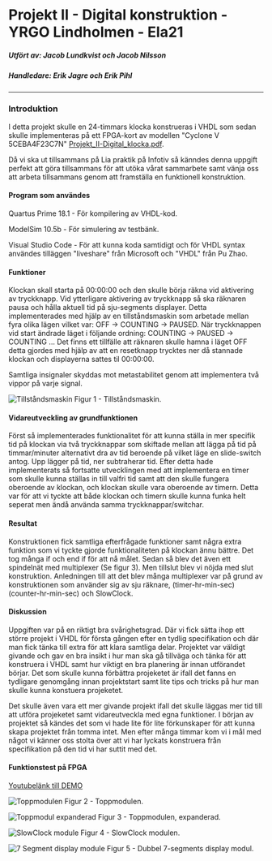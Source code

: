 # Projekt II - Digital konstruktion - YRGO Lindholmen - Ela21

##### Utfört av: Jacob Lundkvist och Jacob Nilsson
##### Handledare: Erik Jagre och Erik Pihl
*****

### Introduktion
I detta projekt skulle en 24-timmars klocka konstrueras i VHDL som sedan skulle implementeras på ett FPGA-kort av modellen "Cyclone V 5CEBA4F23C7N" <a href="https://github.com/Jalundkvist/VHDL_clock/blob/main/img/Projekt_II-Digital_klocka.pdf" target="_blank">Projekt_II-Digital_klocka.pdf</a>.

Då vi ska ut tillsammans på Lia praktik på Infotiv så känndes denna uppgift perfekt att göra tillsammans för att utöka vårat sammarbete samt vänja oss att arbeta tillsammans genom att framställa en funktionell konstruktion.

#### Program som användes
Quartus Prime 18.1 - För kompilering av VHDL-kod.

ModelSim 10.5b - För simulering av testbänk.

Visual Studio Code - För att kunna koda samtidigt och för VHDL syntax användes tilläggen "liveshare" från Microsoft och "VHDL" från Pu Zhao.

#### Funktioner
Klockan skall starta på 00:00:00 och den skulle börja räkna vid aktivering av tryckknapp.
Vid ytterligare aktivering av tryckknapp så ska räknaren pausa och hålla aktuell tid på sju-segments displayer. Detta implementerades med hjälp av en tillståndsmaskin som arbetade mellan fyra olika lägen vilket var: OFF -> COUNTING -> PAUSED. När tryckknappen vid start ändrade läget i följande ordning: COUNTING -> PAUSED -> COUNTING ... Det finns ett tillfälle att räknaren skulle hamna i läget OFF detta gjordes med hjälp av att en resetknapp trycktes ner då stannade klockan och displayerna sattes til 00:00:00.

Samtliga insignaler skyddas mot metastabilitet genom att implementera två vippor på varje signal.

![Tillståndsmaskin](https://github.com/Jalundkvist/VHDL_clock/blob/main/img/FSM.PNG?raw=true)
Figur 1 - Tillståndsmaskin.

#### Vidareutveckling av grundfunktionen
Först så implementerades funktionalitet för att kunna ställa in mer specifik tid på klockan via två tryckknappar som skiftade mellan att lägga på tid på timmar/minuter alternativt dra av tid beroende på vilket läge en slide-switch antog. Upp lägger på tid, ner subtraherar tid.
Efter detta hade implementerats så fortsatte utvecklingen med att implementera en timer som skulle kunna ställas in till valfri tid samt att den skulle fungera oberoende av klockan, och klockan skulle vara oberoende av timern. Detta var för att vi tyckte att både klockan och timern skulle kunna funka helt seperat men ändå använda samma tryckknappar/switchar.

#### Resultat
Konstruktionen fick samtliga efterfrågade funktioner samt några extra funktion som vi tyckte gjorde funktionaliteten på klockan ännu bättre. Det tog många if och end if för att nå målet. Sedan så blev det även ett spindelnät med multiplexer (Se figur 3). Men tillslut blev vi nöjda med slut konstruktion. Anledningen till att det blev många multiplexer var på grund av konstruktionen som använder sig av sju räknare, (timer-hr-min-sec) (counter-hr-min-sec) och SlowClock. 



#### Diskussion
Uppgiften var på en riktigt bra svårighetsgrad. Där vi fick sätta ihop ett större projekt i VHDL för första gången efter en tydlig specifikation och där man fick tänka till extra för att klara samtliga delar. Projektet var väldigt givande och gav en bra insikt i hur man ska gå tillväga och tänka för att konstruera i VHDL samt hur viktigt en bra planering är innan utförandet börjar. Det som skulle kunna förbättra projeketet är ifall det fanns en tydligare genomgång innan projektstart samt lite tips och tricks på hur man skulle kunna konstuera projeketet. 

Det skulle även vara ett mer givande projekt ifall det skulle läggas mer tid till att utföra projeketet samt vidareutveckla med egna funktioner. I början av projektet så kändes det som vi hade lite för lite förkunskaper för att kunna skapa projektet från tomma intet. Men efter många timmar kom vi i mål med något vi känner oss stolta över att vi har lyckats konstruera från specifikation på den tid vi har suttit med det.

#### Funktionstest på FPGA
[Youtubelänk till DEMO](https://youtu.be/6Pa-1xnfTg0)

![Toppmodulen](https://github.com/Jalundkvist/VHDL_clock/blob/main/img/topmodule.PNG?raw=true)
Figur 2 - Toppmodulen.

![Toppmodul expanderad](https://github.com/Jalundkvist/VHDL_clock/blob/main/img/topmodule_full.PNG?raw=true)
Figur 3 - Toppmodulen, expanderad.

![SlowClock module](https://github.com/Jalundkvist/VHDL_clock/blob/main/img/SlowClock.PNG?raw=true)
Figur 4 - SlowClock modulen.

![7 Segment display module](https://github.com/Jalundkvist/VHDL_clock/blob/main/img/displaymodules.PNG?raw=true)
Figur 5 - Dubbel 7-segments display modul.


